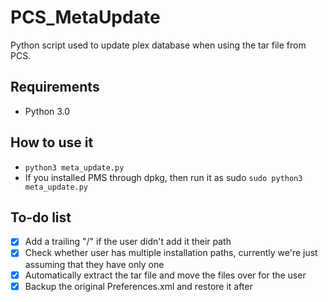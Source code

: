 # PCS_MetaUpdate
Python script used to update plex database when using the tar file from PCS.

Requirements
---------------------------------
- Python 3.0

How to use it
---------------------------------
- `python3 meta_update.py`
- If you installed PMS through dpkg, then run it as sudo `sudo python3 meta_update.py`

To-do list
---------------------------------
- [x] Add a trailing "/" if the user didn't add it their path
- [x] Check whether user has multiple installation paths, currently we're just assuming that they have only one
- [x] Automatically extract the tar file and move the files over for the user
- [x] Backup the original Preferences.xml and restore it after
